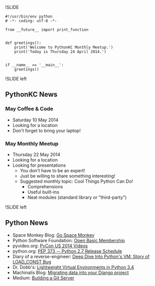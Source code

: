 !SLIDE

~~~~{python}
#!/usr/bin/env python
# -*- coding: utf-8 -*-

from __future__ import print_function


def greetings():
    print('Welcome to PythonKC Monthly Meetup.')
    print('Today is Thursday 24 April 2014.')


if __name__ == '__main__':
    greetings()

~~~~

!SLIDE left

## PythonKC News

### May Coffee & Code

* Saturday 10 May 2014
* Looking for a location
* Don't forget to bring your laptop!

### May Monthly Meetup

* Thursday 22 May 2014
* Looking for a location
* Looking for presentations
    * You don't have to be an expert!
    * Just be willing to share something interesting!
    * Suggested monthly topic: Cool Things Python Can Do!
        * Comprehensions
        * Useful built-ins
        * Neat modules (standard library or "third-party")

!SLIDE left

## Python News

* Space Monkey Blog: [Go Space Monkey](https://www.spacemonkey.com/blog/posts/go-space-monkey)
* Python Software Foundation: [Open Basic Membership](https://www.python.org/psf/membership)
* pyvideo.org: [PyCon US 2014 Videos](http://pyvideo.org/category/50/pycon-us-2014)
* python.org: [PEP 373 -- Python 2.7 Release Schedule](http://legacy.python.org/dev/peps/pep-0373/)
* Diary of a reverse-engineer: [Deep Dive Into Python's VM: Story of LOAD_CONST Bug](https://doar-e.github.io/blog/2014/04/17/deep-dive-into-pythons-vm-story-of-load_const-bug/)
* Dr. Dobb's: [Lightweight Virtual Environments in Python 3.4](http://www.drdobbs.com/architecture-and-design/lightweight-virtual-environments-in-pyth/240167069)
* Machinalis Blog: [Migrating data into your Django project](http://www.machinalis.com/blog/migrating-data-into-your-django-project/)
* Medium: [Building a Git Server](https://medium.com/joltem-an-open-incubator/1dfb89adca1d)

